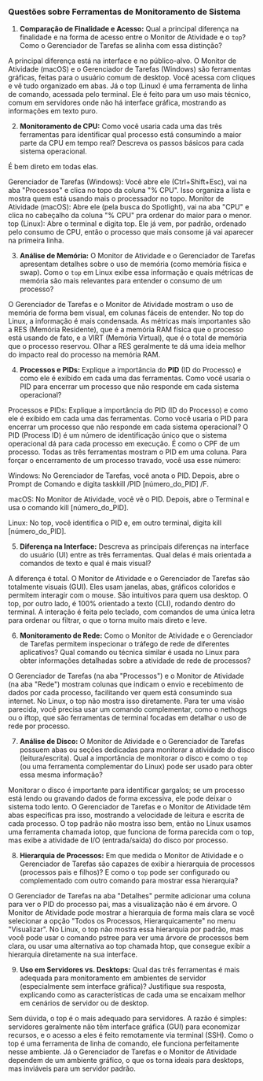### Questões sobre Ferramentas de Monitoramento de Sistema

1.  **Comparação de Finalidade e Acesso:** Qual a principal diferença na finalidade e na forma de acesso entre o Monitor de Atividade e o `top`? Como o Gerenciador de Tarefas se alinha com essa distinção?

  A principal diferença está na interface e no público-alvo. O Monitor de Atividade (macOS) e o Gerenciador de Tarefas (Windows) são ferramentas gráficas, feitas para o usuário comum de desktop. Você acessa com cliques e vê tudo organizado em abas. Já o top (Linux) é uma ferramenta de linha de comando, acessada pelo terminal. Ele é feito para um uso mais técnico, comum em servidores onde não há interface gráfica, mostrando as informações em texto puro.

2.  **Monitoramento de CPU:** Como você usaria cada uma das três ferramentas para identificar qual processo está consumindo a maior parte da CPU em tempo real? Descreva os passos básicos para cada sistema operacional.

  É bem direto em todas elas.

Gerenciador de Tarefas (Windows): Você abre ele (Ctrl+Shift+Esc), vai na aba "Processos" e clica no topo da coluna "% CPU". Isso organiza a lista e mostra quem está usando mais o processador no topo.
Monitor de Atividade (macOS): Abre ele (pela busca do Spotlight), vai na aba "CPU" e clica no cabeçalho da coluna "% CPU" pra ordenar do maior para o menor.
top (Linux): Abre o terminal e digita top. Ele já vem, por padrão, ordenado pelo consumo de CPU, então o processo que mais consome já vai aparecer na primeira linha.

3.  **Análise de Memória:** O Monitor de Atividade e o Gerenciador de Tarefas apresentam detalhes sobre o uso de memória (como memória física e swap). Como o `top` em Linux exibe essa informação e quais métricas de memória são mais relevantes para entender o consumo de um processo?

  O Gerenciador de Tarefas e o Monitor de Atividade mostram o uso de memória de forma bem visual, em colunas fáceis de entender. No top do Linux, a informação é mais condensada. As métricas mais importantes são a RES (Memória Residente), que é a memória RAM física que o processo está usando de fato, e a VIRT (Memória Virtual), que é o total de memória que o processo reservou. Olhar a RES geralmente te dá uma ideia melhor do impacto real do processo na memória RAM.

4.  **Processos e PIDs:** Explique a importância do **PID** (ID do Processo) e como ele é exibido em cada uma das ferramentas. Como você usaria o PID para encerrar um processo que não responde em cada sistema operacional?

  Processos e PIDs: Explique a importância do PID (ID do Processo) e como ele é exibido em cada uma das ferramentas. Como você usaria o PID para encerrar um processo que não responde em cada sistema operacional?
O PID (Process ID) é um número de identificação único que o sistema operacional dá para cada processo em execução. É como o CPF de um processo. Todas as três ferramentas mostram o PID em uma coluna. Para forçar o encerramento de um processo travado, você usa esse número:

Windows: No Gerenciador de Tarefas, você anota o PID. Depois, abre o Prompt de Comando e digita taskkill /PID [número_do_PID] /F.

macOS: No Monitor de Atividade, você vê o PID. Depois, abre o Terminal e usa o comando kill [número_do_PID].

Linux: No top, você identifica o PID e, em outro terminal, digita kill [número_do_PID].

5.  **Diferença na Interface:** Descreva as principais diferenças na interface do usuário (UI) entre as três ferramentas. Qual delas é mais orientada a comandos de texto e qual é mais visual?

  A diferença é total. O Monitor de Atividade e o Gerenciador de Tarefas são totalmente visuais (GUI). Eles usam janelas, abas, gráficos coloridos e permitem interagir com o mouse. São intuitivos para quem usa desktop. O top, por outro lado, é 100% orientado a texto (CLI), rodando dentro do terminal. A interação é feita pelo teclado, com comandos de uma única letra para ordenar ou filtrar, o que o torna muito mais direto e leve.

6.  **Monitoramento de Rede:** Como o Monitor de Atividade e o Gerenciador de Tarefas permitem inspecionar o tráfego de rede de diferentes aplicativos? Qual comando ou técnica similar é usada no Linux para obter informações detalhadas sobre a atividade de rede de processos?

  O Gerenciador de Tarefas (na aba "Processos") e o Monitor de Atividade (na aba "Rede") mostram colunas que indicam o envio e recebimento de dados por cada processo, facilitando ver quem está consumindo sua internet. No Linux, o top não mostra isso diretamente. Para ter uma visão parecida, você precisa usar um comando complementar, como o nethogs ou o iftop, que são ferramentas de terminal focadas em detalhar o uso de rede por processo.

7.  **Análise de Disco:** O Monitor de Atividade e o Gerenciador de Tarefas possuem abas ou seções dedicadas para monitorar a atividade do disco (leitura/escrita). Qual a importância de monitorar o disco e como o `top` (ou uma ferramenta complementar do Linux) pode ser usado para obter essa mesma informação?

  Monitorar o disco é importante para identificar gargalos; se um processo está lendo ou gravando dados de forma excessiva, ele pode deixar o sistema todo lento. O Gerenciador de Tarefas e o Monitor de Atividade têm abas específicas pra isso, mostrando a velocidade de leitura e escrita de cada processo. O top padrão não mostra isso bem, então no Linux usamos uma ferramenta chamada iotop, que funciona de forma parecida com o top, mas exibe a atividade de I/O (entrada/saída) do disco por processo.

8.  **Hierarquia de Processos:** Em que medida o Monitor de Atividade e o Gerenciador de Tarefas são capazes de exibir a hierarquia de processos (processos pais e filhos)? E como o `top` pode ser configurado ou complementado com outro comando para mostrar essa hierarquia?

  O Gerenciador de Tarefas na aba "Detalhes" permite adicionar uma coluna para ver o PID do processo pai, mas a visualização não é em árvore. O Monitor de Atividade pode mostrar a hierarquia de forma mais clara se você selecionar a opção "Todos os Processos, Hierarquicamente" no menu "Visualizar". No Linux, o top não mostra essa hierarquia por padrão, mas você pode usar o comando pstree para ver uma árvore de processos bem clara, ou usar uma alternativa ao top chamada htop, que consegue exibir a hierarquia diretamente na sua interface.

9.  **Uso em Servidores vs. Desktops:** Qual das três ferramentas é mais adequada para monitoramento em ambientes de servidor (especialmente sem interface gráfica)? Justifique sua resposta, explicando como as características de cada uma se encaixam melhor em cenários de servidor ou de desktop.

Sem dúvida, o top é o mais adequado para servidores. A razão é simples: servidores geralmente não têm interface gráfica (GUI) para economizar recursos, e o acesso a eles é feito remotamente via terminal (SSH). Como o top é uma ferramenta de linha de comando, ele funciona perfeitamente nesse ambiente. Já o Gerenciador de Tarefas e o Monitor de Atividade dependem de um ambiente gráfico, o que os torna ideais para desktops, mas inviáveis para um servidor padrão.
